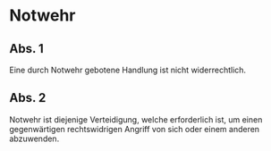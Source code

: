 # Notwehr



## Abs. 1

 Eine durch Notwehr gebotene Handlung ist nicht widerrechtlich.

## Abs. 2

 Notwehr ist diejenige Verteidigung, welche erforderlich ist, um einen gegenwärtigen rechtswidrigen Angriff von sich oder einem anderen abzuwenden. 

